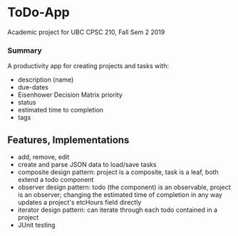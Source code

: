 # ToDo-App
Academic project for UBC CPSC 210, Fall Sem 2 2019

### Summary
A productivity app for creating projects and tasks with: 
- description (name)
- due-dates
- Eisenhower Decision Matrix priority
- status
- estimated time to completion
- tags

## Features, Implementations
- add, remove, edit
- create and parse JSON data to load/save tasks
- composite design pattern: project is a composite, task is a leaf, both extend a todo component
- observer design pattern: todo (the component) is an observable, project is an observer; changing the estimated time of completion in any way updates a project's etcHours field directly 
- iterator design pattern: can iterate through each todo contained in a project
- JUnit testing

